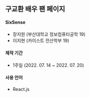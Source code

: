 ## 구교환 배우 팬 페이지
#### SixSense 
 - 장지원 (부산대학교 정보컴퓨터공학 19)
 - 이지현 (카이스트 전산학부 19)
 
 #### 제작 기간
  - 1주일 (2022. 07. 14 ~ 2022. 07. 20)
 
 #### 사용 언어
  - React.js 
  
